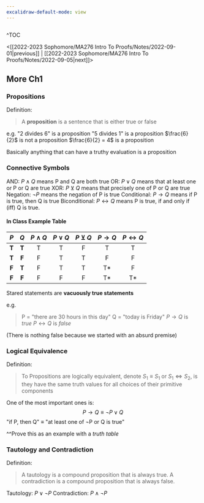 ```yaml
---
excalidraw-default-mode: view
---
```



```toc

```

^TOC

<[[2022-2023 Sophomore/MA276 Intro To Proofs/Notes/2022-09-01|previous]] | [[2022-2023 Sophomore/MA276 Intro To Proofs/Notes/2022-09-05|next]]>

## More Ch1
### Propositions
Definition:
> A **proposition** is a sentence that is either true or false

e.g.
"2 divides 6" is a proposition
"5 divides 1" is a proposition
$\frac{6}{2}$ is not a proposition
$\frac{6}{2} = 4$ is a proposition

Basically anything that can have a truthy evaluation is a proposition

### Connective Symbols
AND: $P\wedge Q$ means P and Q are both true
OR: $P\vee Q$ means that at least one or P or Q are true
XOR: $P\veebar Q$ means that precisely one of P or Q are true
Negation: $\neg P$ means the negation of P is true
Conditional: $P \rightarrow Q$ means if P is true, then Q is true
Biconditional: $P \leftrightarrow Q$ means P is true, if and only if (iff) Q is true.

#### In Class Example Table

| $P$ | $Q$ |  $P\wedge Q$  |  $P\vee Q$  | $P\veebar Q$  | $P \rightarrow Q$  |  $P \leftrightarrow Q$ |
|:---:| :----: | :----: | :----: | :----: | :----: | :----: |
| **T** | **T** | T | T | F | T | T |
| **T** | **F** | F | T | T | F | F |
| **F** | **T** | F | T | T | T* | F |
| **F** | **F** | F | F | F | T* | T* |

Stared statements are **vacuously true statements** 

e.g. 
> P = "there are 30 hours in this day"
> Q = "today is Friday"
$P \rightarrow Q$ is *true*
$P \leftrightarrow Q$ is *false*

(There is nothing false because we started with an absurd premise)

### Logical Equivalence 

Definition:
> To Propositions are logically equivalent, denote $S_1 \equiv S_1$ or $S_1 \Leftrightarrow S_2$, is they have the same truth values for all choices of their primitive components

One of the most important ones is:
$$P \rightarrow Q \equiv \neg P\vee Q$$
"if P, then Q" $\equiv$ "at least one of $\neg$P or Q is true"

^^Prove this as an example with a *truth table*

### Tautology and Contradiction

Definition:
> A tautology is a compound proposition that is always true.
> A contradiction is a compound proposition that is always false.


Tautology: $P \vee \neg P$
Contradiction: $P \wedge \neg P$


